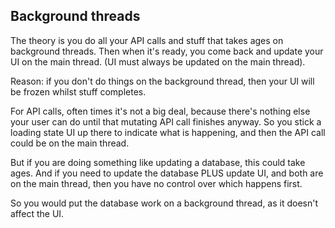 ## Background threads

The theory is you do all your API calls and stuff that takes ages on background threads.
Then when it's ready, you come back and update your UI on the main thread.
(UI must always be updated on the main thread).

Reason: if you don't do things on the background thread, then your UI will be frozen whilst stuff completes.

For API calls, often times it's not a big deal, because there's nothing else your user can do until that mutating API call finishes anyway. So you stick a loading state UI up there to indicate what is happening, and then the API call could be on the main thread.

But if you are doing something like updating a database, this could take ages.
And if you need to update the database PLUS update UI, and both are on the main thread, then you have no control over which happens first.

So you would put the database work on a background thread, as it doesn't affect the UI.